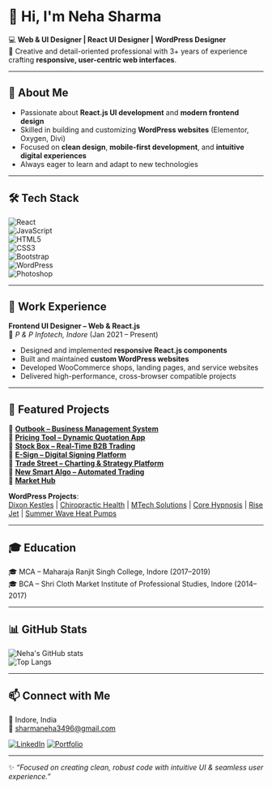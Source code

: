 # 👋 Hi, I'm Neha Sharma  

💻 **Web & UI Designer | React UI Designer | WordPress Designer**  
🎨 Creative and detail-oriented professional with 3+ years of experience crafting **responsive, user-centric web interfaces**.  

---

## 🚀 About Me  
- Passionate about **React.js UI development** and **modern frontend design**  
- Skilled in building and customizing **WordPress websites** (Elementor, Oxygen, Divi)  
- Focused on **clean design**, **mobile-first development**, and **intuitive digital experiences**  
- Always eager to learn and adapt to new technologies  

---

## 🛠 Tech Stack  

![React](https://img.shields.io/badge/React-20232A?style=for-the-badge&logo=react&logoColor=61DAFB)  
![JavaScript](https://img.shields.io/badge/JavaScript-F7DF1E?style=for-the-badge&logo=javascript&logoColor=000)  
![HTML5](https://img.shields.io/badge/HTML5-E34F26?style=for-the-badge&logo=html5&logoColor=fff)  
![CSS3](https://img.shields.io/badge/CSS3-1572B6?style=for-the-badge&logo=css3&logoColor=fff)  
![Bootstrap](https://img.shields.io/badge/Bootstrap-563D7C?style=for-the-badge&logo=bootstrap&logoColor=fff)  
![WordPress](https://img.shields.io/badge/WordPress-21759B?style=for-the-badge&logo=wordpress&logoColor=fff)  
![Photoshop](https://img.shields.io/badge/Photoshop-31A8FF?style=for-the-badge&logo=adobephotoshop&logoColor=fff)  

---

## 💼 Work Experience  
**Frontend UI Designer – Web & React.js**  
📍 *P & P Infotech, Indore* (Jan 2021 – Present)  
- Designed and implemented **responsive React.js components**  
- Built and maintained **custom WordPress websites**  
- Developed WooCommerce shops, landing pages, and service websites  
- Delivered high-performance, cross-browser compatible projects  

---

## 📂 Featured Projects  
🔹 **[Outbook – Business Management System](https://outbooks.magicweb.tk/#/login)**  
🔹 **[Pricing Tool – Dynamic Quotation App](https://price.magicweb.tk/)**  
🔹 **[Stock Box – Real-Time B2B Trading](https://stockbox.pnpuniverse.com/#/login)**  
🔹 **[E-Sign – Digital Signing Platform](https://esignaadhaar.com/#/login)**  
🔹 **[Trade Street – Charting & Strategy Platform](https://soptools.tradestreet.in/#/login)**  
🔹 **[New Smart Algo – Automated Trading](https://newpenal.pandpinfotech.com/#/login)**  
🔹 **[Market Hub](https://mhverse.in/)**  

**WordPress Projects**:  
[Dixon Kestles](https://www.dixonkestles.com.au/) | [Chiropractic Health](https://chiropractic-health.com.au/) | [MTech Solutions](https://mtechsolutions.com.au/) | [Core Hypnosis](https://www.corehypnosis.com.au/) | [Rise Jet](https://risejet.com.au/) | [Summer Wave Heat Pumps](https://summerwaveheatpumps.com.au/heat-pumps-australia/)  

---

## 🎓 Education  
🎓 MCA – Maharaja Ranjit Singh College, Indore (2017–2019)  
🎓 BCA – Shri Cloth Market Institute of Professional Studies, Indore (2014–2017)  

---

## 📊 GitHub Stats  

![Neha's GitHub stats](https://github-readme-stats.vercel.app/api?username=NehaSharma3496&show_icons=true&theme=radical)  
![Top Langs](https://github-readme-stats.vercel.app/api/top-langs/?username=NehaSharma3496&layout=compact&theme=radical)  

---

## 📫 Connect with Me  

📍 Indore, India  
📧 [sharmaneha3496@gmail.com](mailto:sharmaneha3496@gmail.com)  

[![LinkedIn](https://img.shields.io/badge/LinkedIn-0A66C2?style=for-the-badge&logo=linkedin&logoColor=fff)]([#](https://www.linkedin.com/in/neha-sharma-245065243/))
[![Portfolio](https://img.shields.io/badge/Portfolio-000?style=for-the-badge&logo=firefox&logoColor=fff)](#)  

---

✨ *“Focused on creating clean, robust code with intuitive UI & seamless user experience.”*

